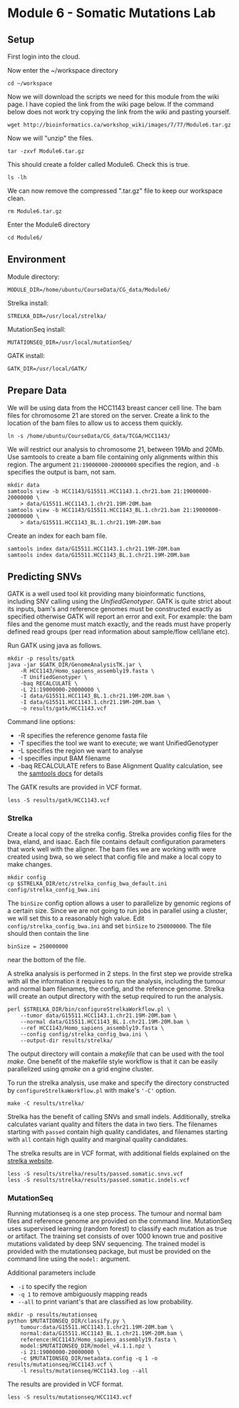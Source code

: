 # Module 6 - Somatic Mutations Lab

## Setup

First login into the cloud.

Now enter the ~/workspace directory

```
cd ~/workspace
```

Now we will download the scripts we need for this module from the wiki page.  I have copied the link from the wiki page below. If the command below does not work try copying the link from the wiki and pasting yourself.

```
wget http://bioinformatics.ca/workshop_wiki/images/7/77/Module6.tar.gz
```

Now we will "unzip" the files.

```
tar -zxvf Module6.tar.gz
```

This should create a folder called Module6. Check this is true.

```
ls -lh
```

We can now remove the compressed ".tar.gz" file to keep our workspace clean.

```
rm Module6.tar.gz
```

Enter the Module6 directory

```
cd Module6/
```

## Environment

Module directory:

```
MODULE_DIR=/home/ubuntu/CourseData/CG_data/Module6/
```

Strelka install:

```
STRELKA_DIR=/usr/local/strelka/
```

MutationSeq install:

```
MUTATIONSEQ_DIR=/usr/local/mutationSeq/
```

GATK install:

```
GATK_DIR=/usr/local/GATK/
```

## Prepare Data

We will be using data from the HCC1143 breast cancer cell line.  The bam files for chromosome 21 are stored on the server.  Create a link to the location of the bam files to allow us to access them quickly.

```
ln -s /home/ubuntu/CourseData/CG_data/TCGA/HCC1143/
```

We will restrict our analysis to chromosome 21, between 19Mb and 20Mb.  Use samtools to create a bam file containing only alignments within this region.  The argument `21:19000000-20000000` specifies the region, and `-b` specifies the output is bam, not sam.

```
mkdir data
samtools view -b HCC1143/G15511.HCC1143.1.chr21.bam 21:19000000-20000000 \
    > data/G15511.HCC1143.1.chr21.19M-20M.bam
samtools view -b HCC1143/G15511.HCC1143_BL.1.chr21.bam 21:19000000-20000000 \
    > data/G15511.HCC1143_BL.1.chr21.19M-20M.bam
```

Create an index for each bam file.

```
samtools index data/G15511.HCC1143.1.chr21.19M-20M.bam
samtools index data/G15511.HCC1143_BL.1.chr21.19M-20M.bam
```

## Predicting SNVs

GATK is a well used tool kit providing many bioinformatic functions, including SNV calling using the _UnifiedGenotyper_.  GATK is quite strict about its inputs, bam's and reference genomes must be constructed exactly as specified otherwise GATK will report an error and exit.  For example: the bam files and the genome must match exactly, and the reads must have properly defined read groups (per read information about sample/flow cell/lane etc).

Run GATK using java as follows.

```
mkdir -p results/gatk
java -jar $GATK_DIR/GenomeAnalysisTK.jar \
    -R HCC1143/Homo_sapiens_assembly19.fasta \
    -T UnifiedGenotyper \
    -baq RECALCULATE \
    -L 21:19000000-20000000 \
    -I data/G15511.HCC1143_BL.1.chr21.19M-20M.bam \
    -I data/G15511.HCC1143.1.chr21.19M-20M.bam \
    -o results/gatk/HCC1143.vcf
```

Command line options: 

- -R specifies the reference genome fasta file  
- -T specifies the tool we want to execute; we want UnifiedGenotyper 
- -L specifies the region we want to analyse
- -I specifies input BAM filename
- -baq RECALCULATE refers to Base Alignment Quality calculation, see the [samtools docs](http://samtools.sourceforge.net/mpileup.shtml) for details

The GATK results are provided in VCF format.

```
less -S results/gatk/HCC1143.vcf
```

### Strelka

Create a local copy of the strelka config.  Strelka provides config files for the bwa, eland, and isaac.  Each file contains default configuration parameters that work well with the aligner.  The bam files we are working with were created using bwa, so we select that config file and make a local copy to make changes.

```
mkdir config
cp $STRELKA_DIR/etc/strelka_config_bwa_default.ini config/strelka_config_bwa.ini
```

The `binSize` config option allows a user to parallelize by genomic regions of a certain size.  Since we are not going to run jobs in parallel using a cluster, we will set this to a reasonably high value.  Edit `config/strelka_config_bwa.ini` and set `binSize` to `250000000`.  The file should then contain the line

```
binSize = 250000000
```

near the bottom of the file.

A strelka analysis is performed in 2 steps.  In the first step we provide strelka with all the information it requires to run the analysis, including the tumour and normal bam filenames, the config, and the reference genome.  Strelka will create an output directory with the setup required to run the analysis.

```
perl $STRELKA_DIR/bin/configureStrelkaWorkflow.pl \
    --tumor data/G15511.HCC1143.1.chr21.19M-20M.bam \
    --normal data/G15511.HCC1143_BL.1.chr21.19M-20M.bam \
    --ref HCC1143/Homo_sapiens_assembly19.fasta \
    --config config/strelka_config_bwa.ini \
    --output-dir results/strelka/
```

The output directory will contain a _makefile_ that can be used with the tool _make_.  One benefit of the makefile style workflow is that it can be easily parallelized using _qmake_ on a grid engine cluster.  

To run the strelka analysis, use make and specify the directory constructed by `configureStrelkaWorkflow.pl` with make's `'-C'` option.

```
make -C results/strelka/
```

Strelka has the benefit of calling SNVs and small indels.  Additionally, strelka calculates variant quality and filters the data in two tiers.  The filenames starting with `passed` contain high quality candidates, and filenames starting with `all` contain high quality and marginal quality candidates.

The strelka results are in VCF format, with additional fields explained on the [strelka website](https://sites.google.com/site/strelkasomaticvariantcaller/home/somatic-variant-output).

```
less -S results/strelka/results/passed.somatic.snvs.vcf
less -S results/strelka/results/passed.somatic.indels.vcf
```

### MutationSeq

Running mutationseq is a one step process.  The tumour and normal bam files and reference genome are provided on the command line.  MutationSeq uses supervised learning (random forest) to classify each mutation as true or artifact.  The training set consists of over 1000 known true and positive mutations validated by deep SNV sequencing.  The trained model is provided with the mutationseq package, but must be provided on the command line using the `model:` argument.

Additional parameters include

- `-i` to specify the region
- `-q 1` to remove ambiguously mapping reads
- `--all` to print variant's that are classified as low probability.

```
mkdir -p results/mutationseq
python $MUTATIONSEQ_DIR/classify.py \
    tumour:data/G15511.HCC1143.1.chr21.19M-20M.bam \
    normal:data/G15511.HCC1143_BL.1.chr21.19M-20M.bam \
    reference:HCC1143/Homo_sapiens_assembly19.fasta \
    model:$MUTATIONSEQ_DIR/model_v4.1.1.npz \
    -i 21:19000000-20000000 \
    -c $MUTATIONSEQ_DIR/metadata.config -q 1 -o results/mutationseq/HCC1143.vcf \
    -l results/mutationseq/HCC1143.log --all 
```
    
The results are provided in VCF format.

```
less -S results/mutationseq/HCC1143.vcf
```


